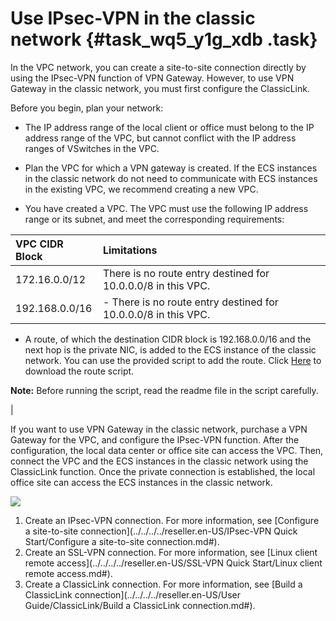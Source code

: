 # Use IPsec-VPN in the classic network {#task_wq5_y1g_xdb .task}

In the VPC network, you can create a site-to-site connection directly by using the IPsec-VPN function of VPN Gateway. However, to use VPN Gateway in the classic network, you must first configure the ClassicLink.

Before you begin, plan your network:

-   The IP address range of the local client or office must belong to the IP address range of the VPC, but cannot conflict with the IP address ranges of VSwitches in the VPC.

-   Plan the VPC for which a VPN gateway is created. If the ECS instances in the classic network do not need to communicate with ECS instances in the existing VPC, we recommend creating a new VPC.

-   You have created a VPC. The VPC must use the following IP address range or its subnet, and meet the corresponding requirements:

|VPC CIDR Block|Limitations|
|:-------------|:----------|
|172.16.0.0/12|There is no route entry destined for 10.0.0.0/8 in this VPC.|
|192.168.0.0/16| -   There is no route entry destined for 10.0.0.0/8 in this VPC.

-   A route, of which the destination CIDR block is 192.168.0.0/16 and the next hop is the private NIC, is added to the ECS instance of the classic network. You can use the provided script to add the route. Click [Here](http://docs-aliyun.cn-hangzhou.oss.aliyun-inc.com/assets/attach/58095/cn_zh/1502878832385/route192.zip) to download the route script.

**Note:** Before running the script, read the readme file in the script carefully.

 |


If you want to use VPN Gateway in the classic network, purchase a VPN Gateway for the VPC, and configure the IPsec-VPN function. After the configuration, the local data center or office site can access the VPC. Then, connect the VPC and the ECS instances in the classic network using the ClassicLink function. Once the private connection is established, the local office site can access the ECS instances in the classic network.

![](http://static-aliyun-doc.oss-cn-hangzhou.aliyuncs.com/assets/img/13372/15382112493604_en-US.png)

1.   Create an IPsec-VPN connection. For more information, see [Configure a site-to-site connection](../../../../reseller.en-US/IPsec-VPN Quick Start/Configure a site-to-site connection.md#).
2.   Create an SSL-VPN connection. For more information, see [Linux client remote access](../../../../reseller.en-US/SSL-VPN Quick Start/Linux client remote access.md#).
3.   Create a ClassicLink connection. For more information, see [Build a ClassicLink connection](../../../../reseller.en-US/User Guide/ClassicLink/Build a ClassicLink connection.md#).

